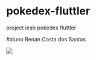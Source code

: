 # pokedex-fluttler
project iesb pokedex fluttler

#aluno
Renan Costa dos Santos

<img src="https://lh3.googleusercontent.com/s6w8wF6tS6Mri5ug-X0UQhzstHaNDP5RMbNMcZP6b1D79dOWx5ygeU4TksFKOqLFKqtuSBC7_CDSsn8IWM2UEKKJ5fPlw_vKJPyn6zxhwlGQae_19as-geG5_Wx4VyKjgCrnnt22Gt1Aojc8RupElseiQcdD_WjpjF8Z9uywgAni2Yh3NGypCaUQQ7WOY4rQTga2jixdoqm5NSvcCVKReDGV3_wPqhdgUnTB8RHf7_4FHI-sMScPPp_CqvJlScFc4ftBY_W8jRA0TJp1070Bkez3lGvIvBUpmbVVuzjz11GvcTrkmSEYF6m5gqd4jTpcxi20nUm6agl2e6QTPKOkcFm-f9ZHkx25F6jhI8IOhc8dWhxkQxsoRQ_YkbOvmfspwR8wM4_zoLFzh0DqqDAGh-M0PnoBTIShOWBG246ukxu48EAodmnH-HmmuvGO9IEVwzeDrmr9xHL1CPtdyOHHoDqp0C6EChigSm_rnK6ryK0TkPhjfkHZ6NkdoE2LQktUetZ-o945XNZOmX40dZq2X2aCRafbFxR0V69SFLqJ4Hx4cTZhEB-4mlPqwwSMPp_ph5whNzJE9JbwU0RqYSag77sjy7YgtTbj-TrhXRv5VscMDqug8y-198EhuGvpYApJikDYGtrkMZSm0A5KCSkMub7v9lt8wmmQDzwzFGLzF5p0W1j6U-OS8VsndoaI6o-0lEqS5BQIhhlCfMT3y5rPhsN_MOO59o11lWdOC-s_GJ9EN6E8wqyfGo29lJYXhT11AGQo3Eck4IZgR3Q9Q7RKmOqdEJZDpui-JGhTGf_RGXca2BmvwsEoUET_0Ks17noau7_nrGo0EcD6U3UUceVa1KHQKE8fbHTwqvG-aBhVG12fYn5LjCV3MDn8Sz4J58-9K_jS1diCH58V6a-1P8IZsLJKMrM_t2mDzD4Vp8Sx65L5kGkxKII99A0CsEixYJfQ_HDr7UcXnMaNcBoo4KtLPgT-bbJp59hL61y2U_CU_gxoDzb_rqblozo066_2y1Lag2jo6evn3_jpIidLV6jjF_wYGeZs=w879-h868-s-no?authuser=0">

